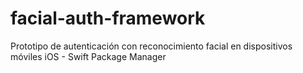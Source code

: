 # facial-auth-framework
Prototipo de autenticación con reconocimiento facial en dispositivos móviles iOS - Swift Package Manager
